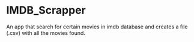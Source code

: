 # IMDB_Scrapper
An app that search for certain movies in imdb database and creates a file (.csv) with all the movies found.
